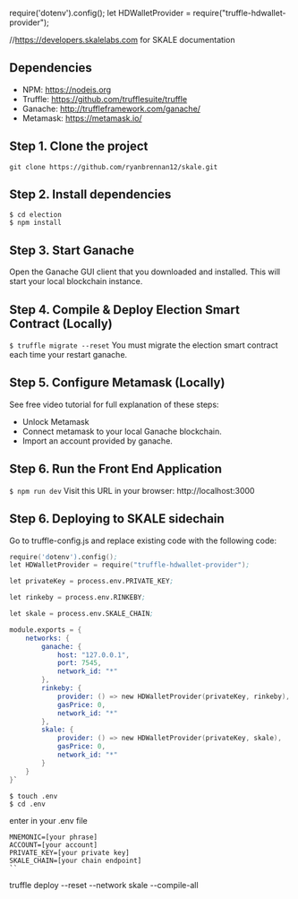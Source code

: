 require('dotenv').config();
let HDWalletProvider = require("truffle-hdwallet-provider");

//https://developers.skalelabs.com for SKALE documentation
## Dependencies

- NPM: https://nodejs.org
- Truffle: https://github.com/trufflesuite/truffle
- Ganache: http://truffleframework.com/ganache/
- Metamask: https://metamask.io/


## Step 1. Clone the project
`git clone https://github.com/ryanbrennan12/skale.git`

## Step 2. Install dependencies
```
$ cd election
$ npm install
```
## Step 3. Start Ganache
Open the Ganache GUI client that you downloaded and installed. This will start your local blockchain instance.

## Step 4. Compile & Deploy Election Smart Contract (Locally)
`$ truffle migrate --reset`
You must migrate the election smart contract each time your restart ganache.

## Step 5. Configure Metamask (Locally)
See free video tutorial for full explanation of these steps:
- Unlock Metamask
- Connect metamask to your local Ganache blockchain.
- Import an account provided by ganache.

## Step 6. Run the Front End Application
`$ npm run dev`
Visit this URL in your browser: http://localhost:3000

## Step 6. Deploying to SKALE sidechain
Go to truffle-config.js and replace existing code with the following code:

```s
require('dotenv').config();
let HDWalletProvider = require("truffle-hdwallet-provider");

let privateKey = process.env.PRIVATE_KEY;

let rinkeby = process.env.RINKEBY;

let skale = process.env.SKALE_CHAIN;

module.exports = {
    networks: {
        ganache: {
            host: "127.0.0.1",
            port: 7545,
            network_id: "*"
        },
        rinkeby: {
            provider: () => new HDWalletProvider(privateKey, rinkeby),
            gasPrice: 0,
            network_id: "*"
        },
        skale: {
            provider: () => new HDWalletProvider(privateKey, skale),
            gasPrice: 0,
            network_id: "*"
        }
    }
}`
```
```
$ touch .env
$ cd .env
```
enter in your .env file
```
MNEMONIC=[your phrase]
ACCOUNT=[your account]
PRIVATE_KEY=[your private key]
SKALE_CHAIN=[your chain endpoint]
``

```
truffle deploy --reset --network skale --compile-all
```